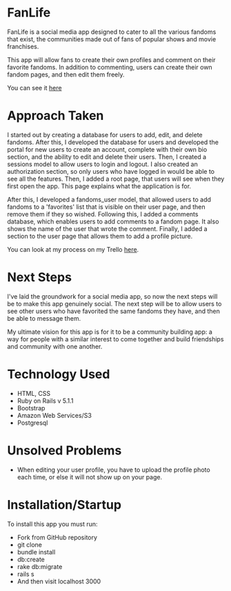 # FanLife

FanLife is a social media app designed to cater to all the various fandoms that exist, the communities made out of fans of popular shows and movie franchises.

This app will allow fans to create their own profiles and comment on their favorite fandoms. In addition to commenting, users can create their own fandom pages, and then edit them freely.

You can see it [here](https://dry-cliffs-56058.herokuapp.com/)


# Approach Taken

I started out by creating a database for users to add, edit, and delete fandoms. After this, I developed the database for users and developed the portal for new users to create an account, complete with their own bio section, and the ability to edit and delete their users. Then, I created a sessions model to allow users to login and logout. I also created an authorization section, so only users who have logged in would be able to see all the features. Then, I added a root page, that users will see when they first open the app. This page explains what the application is for.

After this, I developed a fandoms_user model, that allowed users to add fandoms to a 'favorites' list that is visible on their user page, and then remove them if they so wished. Following this, I added a comments database, which enables users to add comments to a fandom page. It also shows the name of the user that wrote the comment. Finally, I added a section to the user page that allows them to add a profile picture.

You can look at my process on my Trello [here](https://trello.com/b/pERwJFnw/project-2).


# Next Steps
I've laid the groundwork for a social media app, so now the next steps will be to make this app genuinely  social. The next step will be to allow users to see other users who have favorited the same fandoms they have, and then be able to message them.

My ultimate vision for this app is for it to be a community building app: a way for people with a similar interest to come together and build friendships and community with one another.


# Technology Used

* HTML, CSS
* Ruby on Rails v 5.1.1
* Bootstrap
* Amazon Web Services/S3
* Postgresql


# Unsolved Problems
* When editing your user profile, you have to upload the profile photo each time, or else it will not show up on your page.


# Installation/Startup
To install this app you must run:

* Fork from GitHub repository
* git clone
* bundle install
* db:create
* rake db:migrate
* rails s
* And then visit localhost 3000
